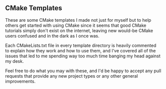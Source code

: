## CMake Templates ##

These are some CMake templates I made not just for myself but to help others get
started with using CMake since it seems that good CMake tutorials simply don't
exist on the internet, leaving new would-be CMake users confused and in the dark
as I once was.

Each CMakeLists.txt file in every template directory is heavily commented to
explain how they work and how to use them, and I've covered all of the issues
that led to me  spending way too much time banging my head against my desk.

Feel free to do what you may with these, and I'd be happy to accept any pull
requests that provide any new project types or any other general improvements.
